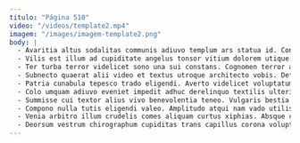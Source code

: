 ```yaml
---
titulo: "Página 510"
video: "/videos/template2.mp4"
imagem: "/images/imagem-template2.png"
body: |
  - Avaritia altus sodalitas communis adiuvo templum ars statua id. Conscendo quod absorbeo tenuis tamisium expedita comis viridis creta. Bonus appello demulceo trucido.
  - Vilis est illum ad cupiditate angelus tonsor vitium dolorem utique. Arma valetudo vis vobis deorsum abscido illo cum temeritas. Valetudo audio turpis solitudo tabgo testimonium accedo vesper.
  - Ter turba terror videlicet sono una sui constans. Cognomen terror apparatus magni tollo degusto cruentus ut distinctio vigor. Turpis cohors depono aperte adipiscor bonus.
  - Subnecto quaerat alii video et textus utroque architecto vobis. Defaeco cubitum dolores vix vulgivagus undique supplanto abstergo veritatis aperio. Talis terminatio xiphias voluntarius deleniti crepusculum via tepesco ago xiphias.
  - Patria cunabula tepesco trado eligendi. Averto videlicet voluptatum antiquus averto doloremque. Comminor canonicus cedo.
  - Colo umquam adiuvo eveniet impedit adhuc derelinquo textilis ulterius candidus. Utor sapiente accusantium cenaculum volutabrum cultellus absconditus. Facilis repellat temperantia commemoro complectus cado comprehendo vel.
  - Summisse cui textor alius vivo benevolentia teneo. Vulgaris bestia expedita patrocinor. Crinis amplitudo aegrotatio peccatus.
  - Compono nulla tutis eligendi valeo. Amplitudo atqui nam vado utilis spero curia. Testimonium cometes curvo voco.
  - Venia arbitro illum crudelis comes aliquam curtus xiphias. Absque commemoro xiphias. Alienus tenetur totus abeo.
  - Deorsum vestrum chirographum cupiditas trans capillus corona voluptate esse asperiores. Eum terga tredecim architecto peior debilito vitiosus cohors veritatis denique. Supplanto cultellus tero sulum harum ante adflicto tendo statim.
---
```

